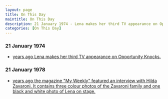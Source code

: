 ```yaml
---
layout: page
title: On This Day
maintitle: On This Day
description: 21 January 1974 - Lena makes her third TV appearance on Opportunity Knocks.
categories: [On This Day]
---
```


### 21 January 1974
* [<span id="age1"></span> years ago Lena makes her third TV appearance on Opportunity Knocks.](/thames%20television/opportunity%20knocks/1974/01/21/opportunity-knocks.html)

### 21 January 1978
* [<span id="age2"></span> years ago the magazine "My Weekly" featured an interview with Hilda Zavaroni. It contains three colour photos of the Zavaroni family and one black and white photo of Lena on stage.](/magazines/1978/01/21/my-weekly.html)

<!-- Script for calculating number of years ago -->
<script>
var dob = '19740121';
var year = Number(dob.substr(0, 4));
var month = Number(dob.substr(4, 2)) - 1;
var day = Number(dob.substr(6, 2));
var today = new Date();
var age1 = today.getFullYear() - year;
if (today.getMonth() < month || (today.getMonth() == month && today.getDate() < day)) {
  age1--;
}
document.getElementById("age1").innerHTML=age1;

var dob = '19780121';
var year = Number(dob.substr(0, 4));
var month = Number(dob.substr(4, 2)) - 1;
var day = Number(dob.substr(6, 2));
var today = new Date();
var age2 = today.getFullYear() - year;
if (today.getMonth() < month || (today.getMonth() == month && today.getDate() < day)) {
  age2--;
}
document.getElementById("age2").innerHTML=age2;
</script>

